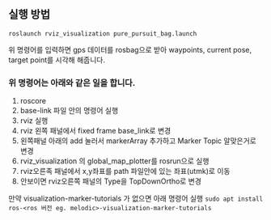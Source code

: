 ## 실행 방법 
`roslaunch rviz_visualization pure_pursuit_bag.launch`

위 명령어를 입력하면 gps 데이터를 rosbag으로 받아 waypoints, current pose, target point를 시각해 해줍니다.

### 위 명령어는 아래와 같은 일을 합니다.
1. roscore
2. base-link 파일 안의 명령어 실행
3. rviz 실행
4. rviz 왼쪽 패널에서 fixed frame base_link로 변경
5. 왼쪽패널 아래의 add 눌러서 markerArray 추가하고 Marker Topic 알맞은거로 변경
6. rviz_visualization 의 global_map_plotter를 rosrun으로 실행 
7. rviz오른족 패널에서 x,y좌표를 path 파일안에 있는 좌표(utmk)로 이동
8. 안보이면 rviz오른쪽 패널의 Type을 TopDownOrtho로 변경 

만약 visualization-marker-tutorials 가 없으면 아래 명령어 실행
`sudo apt install ros-<ros 버전 eg. melodic>-visualization-marker-tutorials`
